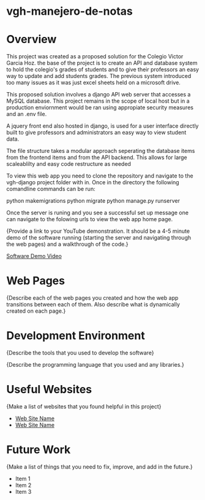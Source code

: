 # vgh-manejero-de-notas

# Overview

This project was created as a proposed solution for the Colegio Victor Garcia Hoz. 
the base of the project is to create an API and database system to hold the colegio's grades of students
and to give their professors an easy way to update and add students grades.
The previous system introduced too many issues as it was just excel sheets held on a microsoft drive. 

This proposed solution involves a django API web server that accesses a MySQL database. 
This project remains in the scope of local host but in a production enviornment would 
be ran using appropiate security measures and an .env file. 

A jquery front end also hosted in django, is used for a user interface directly built to 
give professors and administrators an easy way to view student data. 

The file structure takes a modular approach seperating the database items from the frontend items
and from the API backend. This allows for large scaleablilty and easy code restructure as needed

To view this web app you need to clone the repository and navigate to the 
vgh-django project folder with in. Once in the directory the following comandline
commands can be run:

python makemigrations
python migrate
python manage.py runserver

Once the server is runing and you see a successful set up message one can navigate to 
the folowing urls to view the web app home page. 

{Provide a link to your YouTube demonstration.  It should be a 4-5 minute demo of the software running (starting the server and navigating through the web pages) and a walkthrough of the code.}

[Software Demo Video](http://youtube.link.goes.here)

# Web Pages

{Describe each of the web pages you created and how the web app transitions between each of them.  Also describe what is dynamically created on each page.}

# Development Environment

{Describe the tools that you used to develop the software}

{Describe the programming language that you used and any libraries.}

# Useful Websites

{Make a list of websites that you found helpful in this project}
* [Web Site Name](http://url.link.goes.here)
* [Web Site Name](http://url.link.goes.here)

# Future Work

{Make a list of things that you need to fix, improve, and add in the future.}
* Item 1
* Item 2
* Item 3
